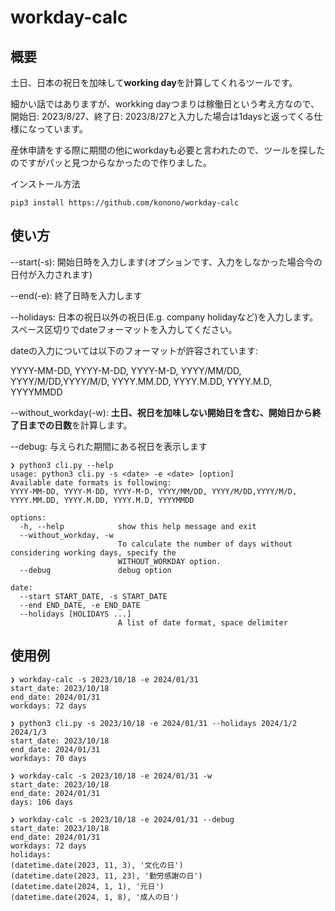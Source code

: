# workday-calc
## 概要
土日、日本の祝日を加味して**working day**を計算してくれるツールです。

細かい話ではありますが、workking dayつまりは稼働日という考え方なので、開始日: 2023/8/27、終了日: 2023/8/27と入力した場合は1daysと返ってくる仕様になっています。

産休申請をする際に期間の他にworkdayも必要と言われたので、ツールを探したのですがパッと見つからなかったので作りました。

インストール方法
```
pip3 install https://github.com/konono/workday-calc
```

## 使い方
--start(-s): 開始日時を入力します(オプションです、入力をしなかった場合今の日付が入力されます)

--end(-e): 終了日時を入力します

--holidays: 日本の祝日以外の祝日(E.g. company holidayなど)を入力します。スペース区切りでdateフォーマットを入力してください。

dateの入力については以下のフォーマットが許容されています:

YYYY-MM-DD, YYYY-M-DD, YYYY-M-D, YYYY/MM/DD, YYYY/M/DD,YYYY/M/D, YYYY.MM.DD, YYYY.M.DD, YYYY.M.D, YYYYMMDD

--without_workday(-w): **土日、祝日を加味しない開始日を含む、開始日から終了日までの日数**を計算します。

--debug: 与えられた期間にある祝日を表示します

```
❯ python3 cli.py --help
usage: python3 cli.py -s <date> -e <date> [option]
Available date formats is following:
YYYY-MM-DD, YYYY-M-DD, YYYY-M-D, YYYY/MM/DD, YYYY/M/DD,YYYY/M/D, YYYY.MM.DD, YYYY.M.DD, YYYY.M.D, YYYYMMDD

options:
  -h, --help            show this help message and exit
  --without_workday, -w
                        To calculate the number of days without considering working days, specify the
                        WITHOUT_WORKDAY option.
  --debug               debug option

date:
  --start START_DATE, -s START_DATE
  --end END_DATE, -e END_DATE
  --holidays [HOLIDAYS ...]
                        A list of date format, space delimiter
```

## 使用例

```
❯ workday-calc -s 2023/10/18 -e 2024/01/31
start_date: 2023/10/18
end_date: 2024/01/31
workdays: 72 days

❯ python3 cli.py -s 2023/10/18 -e 2024/01/31 --holidays 2024/1/2 2024/1/3
start_date: 2023/10/18
end_date: 2024/01/31
workdays: 70 days

❯ workday-calc -s 2023/10/18 -e 2024/01/31 -w
start_date: 2023/10/18
end_date: 2024/01/31
days: 106 days

❯ workday-calc -s 2023/10/18 -e 2024/01/31 --debug
start_date: 2023/10/18
end_date: 2024/01/31
workdays: 72 days
holidays:
(datetime.date(2023, 11, 3), '文化の日')
(datetime.date(2023, 11, 23), '勤労感謝の日')
(datetime.date(2024, 1, 1), '元日')
(datetime.date(2024, 1, 8), '成人の日')
```
